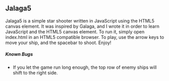 ## Jalaga5

Jalaga5 is a simple star shooter written in JavaScript using the HTML5 canvas element. It was inspired by Galaga, 
and I wrote it in order to learn JavaScript and the HTML5 canvas element. To run it, simply open index.html in an HTML5 compatible browser. 
To play, use the arrow keys to move your ship, and the spacebar to shoot. Enjoy!

##### Known Bugs
- If you let the game run long enough, the top row of enemy ships will shift to the right side.
